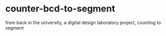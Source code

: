 # counter-bcd-to-segment
from back in the university, a digital design laboratory project, counting to segment
